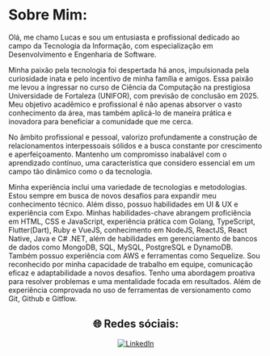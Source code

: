 # Sobre Mim:
Olá, me chamo Lucas e sou um entusiasta e profissional dedicado ao campo da Tecnologia da Informação, com especialização em Desenvolvimento e Engenharia de Software.

Minha paixão pela tecnologia foi despertada há anos, impulsionada pela curiosidade inata e pelo incentivo de minha família e amigos. Essa paixão me levou a ingressar no curso de Ciência da Computação na prestigiosa Universidade de Fortaleza (UNIFOR), com previsão de conclusão em 2025. Meu objetivo acadêmico e profissional é não apenas absorver o vasto conhecimento da área, mas também aplicá-lo de maneira prática e inovadora para beneficiar a comunidade que me cerca.

No âmbito profissional e pessoal, valorizo profundamente a construção de relacionamentos interpessoais sólidos e a busca constante por crescimento e aperfeiçoamento. Mantenho um compromisso inabalável com o aprendizado contínuo, uma característica que considero essencial em um campo tão dinâmico como o da tecnologia.

Minha experiência inclui uma variedade de tecnologias e metodologias. Estou sempre em busca de novos desafios para expandir meu conhecimento técnico. Além disso, possuo habilidades em UI & UX e experiência com Expo. Minhas habilidades-chave abrangem proficiência em HTML, CSS e JavaScript, experiência prática com Golang, TypeScript, Flutter(Dart), Ruby e VueJS, conhecimento em NodeJS, ReactJS, React Native, Java e C# .NET, além de habilidades em gerenciamento de bancos de dados como MongoDB, SQL, MySQL, PostgreSQL e DynamoDB. Também possuo experiência com AWS e ferramentas como Sequelize. Sou reconhecido por minha capacidade de trabalho em equipe, comunicação eficaz e adaptabilidade a novos desafios. Tenho uma abordagem proativa para resolver problemas e uma mentalidade focada em resultados. Além de experiência comprovada no uso de ferramentas de versionamento como Git, Github e Gitflow.

<div align="center">


## 🌐 Redes sóciais:
<a href="https://www.linkedin.com/in/lucascafe/" target="_blank">
    <img src="https://img.shields.io/badge/LinkedIn-%230077B5.svg?logo=linkedin&logoColor=white" alt="LinkedIn">
</a>

</div>
